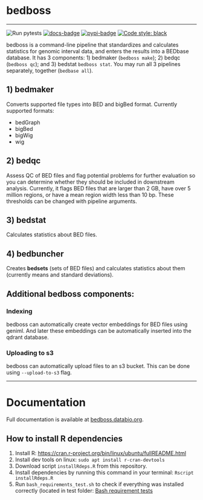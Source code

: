 # bedboss

---
![Run pytests](https://github.com/bedbase/bedboss/workflows/Run%20instalation%20test/badge.svg)
[![docs-badge](https://readthedocs.org/projects/bedboss/badge/?version=latest)](https://bedboss.databio.org/en/latest/)
[![pypi-badge](https://img.shields.io/pypi/v/bedboss)](https://pypi.org/project/bedboss)
[![Code style: black](https://img.shields.io/badge/code%20style-black-000000.svg)](https://github.com/psf/black)

bedboss is a command-line pipeline that standardizes and calculates statistics for genomic interval data, and enters the results into a BEDbase database. It has 3 components: 1) bedmaker (`bedboss make`); 2) bedqc (`bedboss qc`); and 3) bedstat `bedboss stat`. You may run all 3 pipelines separately, together (`bedbase all`).

## 1) bedmaker

Converts supported file types into BED and bigBed format. Currently supported formats:
   - bedGraph
   - bigBed
   - bigWig
   - wig

## 2) bedqc

Assess QC of BED files and flag potential problems for further evaluation so you can determine whether they should be included in downstream analysis. 
Currently, it flags BED files that are larger than 2 GB, have over 5 million regions, or have a mean region width less than 10 bp.
These thresholds can be changed with pipeline arguments.

## 3) bedstat

Calculates statistics about BED files.

## 4) bedbuncher

Creates **bedsets** (sets of BED files) and calculates statistics about them (currently means and standard deviations).

## Additional bedboss components:
### Indexing
bedboss can automatically create vector embeddings for BED files using geniml. And later these embeddings can 
be automatically inserted into the qdrant database.

### Uploading to s3
bedboss can automatically upload files to an s3 bucket. This can be done using `--upload-to-s3` flag.

---

# Documentation
Full documentation is available at [bedboss.databio.org](https://docs.bedbase.org/).

## How to install R dependencies

1. Install R: https://cran.r-project.org/bin/linux/ubuntu/fullREADME.html
2. Install dev tools on linux: ```sudo apt install r-cran-devtools```
3. Download script `installRdeps.R` from this repository.
4. Install dependencies by running this command in your terminal: ```Rscript installRdeps.R```
5. Run `bash_requirements_test.sh` to check if everything was installed correctly (located in test folder: 
[Bash requirement tests](https://github.com/bedbase/bedboss/blob/68910f5142a95d92c27ef53eafb9c35599af2fbd/test/bash_requirements_test.sh)
